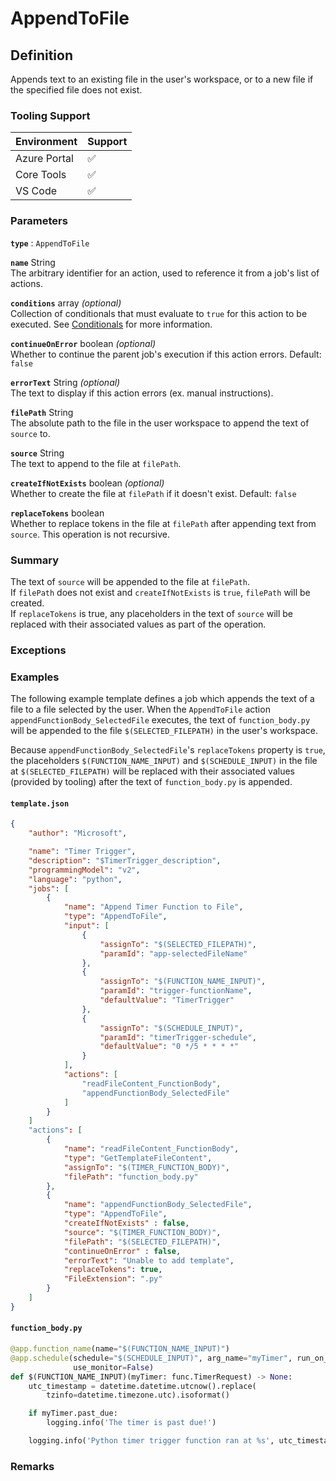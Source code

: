 # AppendToFile

## Definition

Appends text to an existing file in the user's workspace, or to a new file if the specified file does not exist.

### Tooling Support

| Environment  | Support |
| ------------ | ------- |
| Azure Portal | :white_check_mark: |
| Core Tools   | :white_check_mark: |
| VS Code      | :white_check_mark: |

### Parameters

**`type`** : `AppendToFile`

<!-- vvv Common Parameters vvv -->
**`name`** String  
The arbitrary identifier for an action, used to reference it from a job's list of actions.

**`conditions`** array _(optional)_  
Collection of conditionals that must evaluate to `true` for this action to be executed. See [Conditionals](../conditionals.md) for more information.

**`continueOnError`** boolean _(optional)_  
Whether to continue the parent job's execution if this action errors. Default: `false`

**`errorText`** String _(optional)_  
The text to display if this action errors (ex. manual instructions).
<!-- ^^^ Common Parameters ^^^ -->

**`filePath`** String  
The absolute path to the file in the user workspace to append the text of `source` to.

**`source`** String  
The text to append to the file at `filePath`.

**`createIfNotExists`** boolean _(optional)_  
Whether to create the file at `filePath` if it doesn't exist. Default: `false`

**`replaceTokens`** boolean  
Whether to replace tokens in the file at `filePath` after appending text from `source`. This operation is not recursive.

### Summary

The text of `source` will be appended to the file at `filePath`.  
If `filePath` does not exist and `createIfNotExists` is `true`, `filePath` will be created.  
If `replaceTokens` is true, any placeholders in the text of `source` will be replaced with their associated values as part of the operation.

### Exceptions

### Examples

The following example template defines a job which appends the text of a file to a file selected by the user. When the `AppendToFile` action
`appendFunctionBody_SelectedFile` executes, the text of `function_body.py` will be appended to the file `$(SELECTED_FILEPATH)` in the user's workspace.

Because `appendFunctionBody_SelectedFile`'s `replaceTokens` property is `true`, the placeholders `$(FUNCTION_NAME_INPUT)` and `$(SCHEDULE_INPUT)` in
the file at `$(SELECTED_FILEPATH)` will be replaced with their associated values (provided by tooling) after the text of `function_body.py` is appended.

#### `template.json`

```json
{
    "author": "Microsoft",

    "name": "Timer Trigger",
    "description": "$TimerTrigger_description",
    "programmingModel": "v2",
    "language": "python",
    "jobs": [
        {
            "name": "Append Timer Function to File",
            "type": "AppendToFile",
            "input": [
                {
                    "assignTo": "$(SELECTED_FILEPATH)",
                    "paramId": "app-selectedFileName"
                },
                {
                    "assignTo": "$(FUNCTION_NAME_INPUT)",
                    "paramId": "trigger-functionName",
                    "defaultValue": "TimerTrigger"
                },                    
                {
                    "assignTo": "$(SCHEDULE_INPUT)",
                    "paramId": "timerTrigger-schedule",
                    "defaultValue": "0 */5 * * * *"
                }
            ],
            "actions": [
                "readFileContent_FunctionBody",
                "appendFunctionBody_SelectedFile"
            ]
        }
    ]
    "actions": [
        {
            "name": "readFileContent_FunctionBody",
            "type": "GetTemplateFileContent",
            "assignTo": "$(TIMER_FUNCTION_BODY)",
            "filePath": "function_body.py"
        },
        {
            "name": "appendFunctionBody_SelectedFile",
            "type": "AppendToFile",
            "createIfNotExists" : false,
            "source": "$(TIMER_FUNCTION_BODY)",
            "filePath": "$(SELECTED_FILEPATH)",
            "continueOnError" : false,
            "errorText": "Unable to add template",
            "replaceTokens": true,
            "FileExtension": ".py"
        }
    ]
}
```

#### `function_body.py`

```python
@app.function_name(name="$(FUNCTION_NAME_INPUT)")
@app.schedule(schedule="$(SCHEDULE_INPUT)", arg_name="myTimer", run_on_startup=True,
              use_monitor=False) 
def $(FUNCTION_NAME_INPUT)(myTimer: func.TimerRequest) -> None:
    utc_timestamp = datetime.datetime.utcnow().replace(
        tzinfo=datetime.timezone.utc).isoformat()

    if myTimer.past_due:
        logging.info('The timer is past due!')

    logging.info('Python timer trigger function ran at %s', utc_timestamp)
```

### Remarks
